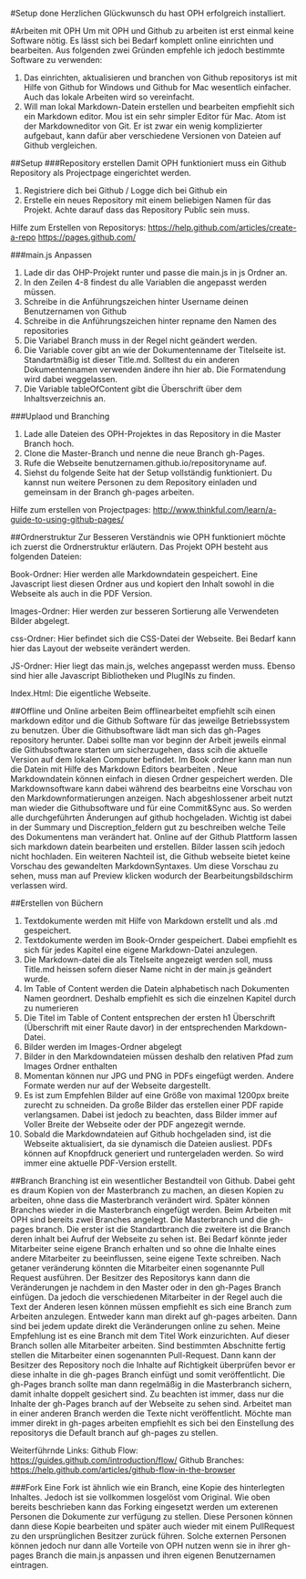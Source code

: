 #Setup done
Herzlichen Glückwunsch du hast OPH erfolgreich installiert.

#Arbeiten mit OPHUm mit OPH und Github zu arbeiten ist erst einmal keine Software nötig. Es lässt sich bei Bedarf komplett online einrichten und bearbeiten. Aus folgenden zwei Gründen empfehle ich jedoch bestimmte Software zu verwenden:
1. Das einrichten, aktualisieren und branchen von Github repositorys ist mit Hilfe von Github for Windows und Github for Mac wesentlich einfacher. Auch das lokale Arbeiten wird so vereinfacht.2. Will man lokal Markdown-Datein erstellen und bearbeiten empfiehlt sich ein Markdown editor. Mou ist ein sehr simpler Editor für Mac. Atom ist der Markdowneditor von Git. Er ist zwar ein wenig komplizierter aufgebaut, kann dafür aber verschiedene Versionen von Dateien auf Github vergleichen.##Setup###Repository erstellenDamit OPH funktioniert muss ein Github Repository als Projectpage eingerichtet werden.
1. Registriere dich bei Github / Logge dich bei Github ein2. Erstelle ein neues Repository mit einem beliebigen Namen für das Projekt. Achte darauf dass das Repository Public sein muss.Hilfe zum Erstellen von Repositorys: 
	https://help.github.com/articles/create-a-repo 
	https://pages.github.com/
	###main.js Anpassen1. Lade dir das OHP-Projekt runter und passe die main.js in js Ordner an.2. In den Zeilen 4-8 findest du alle Variablen die angepasst werden müssen.3. Schreibe in die Anführungszeichen hinter Username deinen Benutzernamen von Github4. Schreibe in die Anführungszeichen hinter repname den Namen des repositories5. Die Variabel Branch muss in der Regel nicht geändert werden.6. Die Variable cover gibt an wie der Dokumentenname der Titelseite ist. Standartmäßig ist dieser Title.md. Solltest du ein anderen Dokumentennamen verwenden ändere ihn hier ab. Die Formatendung wird dabei weggelassen.7. Die Variable tableOfContent gibt die Überschrift über dem Inhaltsverzeichnis an.###Uplaod und Branching1. Lade alle Dateien des OPH-Projektes in das Repository in die Master Branch hoch.2. Clone die Master-Branch und nenne die neue Branch gh-Pages.3. Rufe die Webseite benutzernamen.github.io/repositoryname auf.4. Siehst du folgende Seite hat der Setup vollständig funktioniert. Du kannst nun weitere Personen zu dem Repository einladen und gemeinsam in der Branch gh-pages arbeiten.Hilfe zum erstellen von Projectpages: 
	http://www.thinkful.com/learn/a-guide-to-using-github-pages/##OrdnerstrukturZur Besseren Verständnis wie OPH funktioniert möchte ich zuerst die Ordnerstruktur erläutern. Das Projekt OPH besteht aus folgenden Dateien:Book-Ordner: Hier werden alle Markdowndatein gespeichert. Eine Javascript liest diesen Ordner aus und kopiert den Inhalt sowohl in die Webseite als auch in die PDF Version. 
Images-Ordner: Hier werden zur besseren Sortierung alle Verwendeten Bilder abgelegt.
css-Ordner: Hier befindet sich die CSS-Datei der Webseite. Bei Bedarf kann hier das Layout der webseite verändert werden.
JS-Ordner: Hier liegt das main.js, welches angepasst werden muss. Ebenso sind hier alle Javascript Bibliotheken und PlugINs zu finden.
Index.Html: Die eigentliche Webseite.
##Offline und Online arbeitenBeim offlinearbeitet empfiehlt scih einen markdown editor und die Github Software für das jeweilge Betriebssystem zu benutzen. Über die Githubsoftware lädt man sich das gh-Pages repository herunter. Dabei sollte man vor beginn der Arbeit jeweils einmal die Githubsoftware starten um sicherzugehen, dass scih die aktuelle Version auf dem lokalen Computer befindet. Im Book ordner kann man nun die Datein mit Hilfe des Markdown Editors bearbeiten . Neue Markdowndatein können einfach in diesen Ordner gespeichert werden. DIe Markdownsoftware kann dabei während des bearbeitns eine Vorschau von den Markdownformatierungen anzeigen. Nach abgeshlossener arbeit nutzt man wieder die Githubsoftware und für eine Commit&Sync aus. So werden alle durchgeführten Änderungen auf github hochgeladen. Wichtig ist dabei in der Summary und Discreption_feldern gut zu beschreiben welche Teile des Dokumentens man verändert hat.Online auf der Github Plattform lassen sich markdown datein bearbeiten und erstellen. Bilder lassen scih jedoch nicht hochladen. Ein weiteren Nachteil ist, die Github webseite bietet keine Vorschau des gewandelten MarkdownSyntaxes. Um diese Vorschau zu sehen, muss man auf Preview klicken wodurch der Bearbeitungsbildschirm verlassen wird.##Erstellen von Büchern1. Textdokumente werden mit Hilfe von Markdown erstellt und als .md gespeichert.2. Textdokumente werden im Book-Ornder gespeichert. Dabei empfiehlt es sich für jedes Kapitel eine eigene Markdown-Datei anzulegen.3. Die Markdown-datei die als Titelseite angezeigt werden soll, muss Title.md heissen sofern dieser Name nicht in der main.js geändert wurde.4. Im Table of Content werden die Datein alphabetisch nach Dokumenten Namen geordnert. Deshalb empfiehlt es sich die einzelnen Kapitel durch zu numerieren5. Die Titel im Table of Content entsprechen der ersten h1 Überschrift (Überschrift mit einer Raute davor) in der entsprechenden Markdown-Datei.6. Bilder werden im Images-Ordner abgelegt7. Bilder in den Markdowndateien müssen deshalb den relativen Pfad zum Images Ordner enthalten8. Momentan können nur JPG und PNG in PDFs eingefügt werden. Andere Formate werden nur auf der Webseite dargestellt.9. Es ist zum Empfehlen Bilder auf eine Größe von maximal 1200px breite zurecht zu schneiden. Da große Bilder das erstellen einer PDF rapide verlangsamen. Dabei ist jedoch zu beachten, dass Bilder immer auf Voller Breite der Webseite oder der PDF angezegit wernde.10. Sobald die Markdowndateien auf Github hochgeladen sind, ist die Webseite aktualisiert, da sie dynamisch die Dateien ausliest. PDFs können auf Knopfdruck generiert und runtergeladen werden. So wird immer eine aktuelle PDF-Version erstellt.
##BranchBranching ist ein wesentlicher Bestandteil von Github. Dabei geht es draum Kopien von der Masterbranch zu machen, an diesen Kopien zu arbeiten, ohne dass die Masterbranch verändert wird. Später können Branches wieder in die Masterbranch eingefügt werden. Beim Arbeiten mit OPH sind bereits zwei Branches angelegt. Die Masterbranch und die gh-pages branch. Die erster ist die Standartbranch die zweitere ist die Branch deren inhalt bei Aufruf der Webseite zu sehen ist. Bei Bedarf könnte jeder Mitarbeiter seine eigene Branch erhalten und so ohne die Inhalte eines andere Mitarbeiter zu beeinflussen, seine eigene Texte schreiben. Nach getaner veränderung könnten die Mitarbeiter einen sogenannte Pull Request ausführen. Der Besitzer des Repositorys kann dann die Veränderungen je nachdem in den Master oder in den gh-Pages Branch einfügen.Da jedoch die verschiedenen Mitarbeiter in der Regel auch die Text der Anderen lesen können müssen empfiehlt es sich eine Branch zum Arbeiten anzulegen. Entweder kann man direkt auf gh-pages arbeiten. Dann sind bei jedem update direkt die Veränderungen online zu sehen. Meine Empfehlung ist es eine Branch mit dem Titel Work einzurichten. Auf dieser Branch sollen alle Mitarbeiter arbeiten. Sind bestimmten Abschnitte fertig stellen die Mitarbeiter einen sogenannten Pull-Request. Dann kann der Besitzer des Repository noch die Inhalte auf Richtigkeit überprüfen bevor er diese inhalte in die gh-pages Branch einfügt und somit veröffentlicht. Die gh-Pages branch sollte man dann regelmäßig in die Masterbranch sichern, damit inhalte doppelt gesichert sind.Zu beachten ist immer, dass nur die Inhalte der gh-Pages branch auf der Webseite zu sehen sind. Arbeitet man in einer anderen Branch werden die Texte nicht veröffentlicht. Möchte man immer direkt in gh-pages arbeiten empfiehlt es sich bei  den Einstellung des repositorys die Default branch auf gh-pages zu stellen.Weiterführnde Links:
	Github Flow: https://guides.github.com/introduction/flow/
	Github Branches: https://help.github.com/articles/github-flow-in-the-browser###ForkEine Fork ist ähnlich wie ein Branch, eine Kopie des hinterlegten Inhaltes. Jedoch ist sie vollkommen losgelöst vom Original. Wie oben bereits beschrieben kann das Forking eingesetzt werden um exterenen Personen die Dokumente zur verfügung zu stellen. Diese Personen können dann diese Kopie bearbeiten und später auch wieder mit einem PullRequest zu den ursprünglichen Besitzer zurück führen. Solche externen Personen können jedoch nur dann alle Vorteile von OPH nutzen wenn sie in ihrer gh-pages Branch die main.js anpassen und ihren eigenen Benutzernamen eintragen.